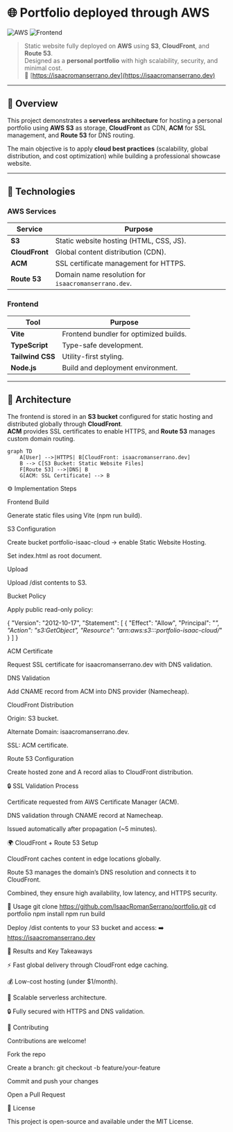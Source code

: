 # 🌐 Portfolio deployed through AWS
![AWS](https://img.shields.io/badge/AWS-CloudFront%20%7C%20S3%20%7C%20ACM%20%7C%20Route%2053-orange?logo=amazonaws)
![Frontend](https://img.shields.io/badge/Frontend-Vite%20%7C%20TypeScript%20%7C%20Tailwind-blue?logo=vite)

> Static website fully deployed on **AWS** using **S3**, **CloudFront**, and **Route 53**.  
> Designed as a **personal portfolio** with high scalability, security, and minimal cost.  
> 🔗 [https://isaacromanserrano.dev](https://isaacromanserrano.dev)

---

## 📘 Overview
This project demonstrates a **serverless architecture** for hosting a personal portfolio using **AWS S3** as storage, **CloudFront** as CDN, **ACM** for SSL management, and **Route 53** for DNS routing.

The main objective is to apply **cloud best practices** (scalability, global distribution, and cost optimization) while building a professional showcase website.

---

## 🧰 Technologies

### **AWS Services**
| Service | Purpose |
|----------|----------|
| **S3** | Static website hosting (HTML, CSS, JS). |
| **CloudFront** | Global content distribution (CDN). |
| **ACM** | SSL certificate management for HTTPS. |
| **Route 53** | Domain name resolution for `isaacromanserrano.dev`. |

### **Frontend**
| Tool | Purpose |
|------|----------|
| **Vite** | Frontend bundler for optimized builds. |
| **TypeScript** | Type-safe development. |
| **Tailwind CSS** | Utility-first styling. |
| **Node.js** | Build and deployment environment. |

---

## 🧱 Architecture

The frontend is stored in an **S3 bucket** configured for static hosting and distributed globally through **CloudFront**.  
**ACM** provides SSL certificates to enable HTTPS, and **Route 53** manages custom domain routing.

```mermaid
graph TD
    A[User] -->|HTTPS| B[CloudFront: isaacromanserrano.dev]
    B --> C[S3 Bucket: Static Website Files]
    F[Route 53] -->|DNS| B
    G[ACM: SSL Certificate] --> B
```
⚙️ Implementation Steps

Frontend Build

Generate static files using Vite (npm run build).

S3 Configuration

Create bucket portfolio-isaac-cloud → enable Static Website Hosting.

Set index.html as root document.

Upload

Upload /dist contents to S3.

Bucket Policy

Apply public read-only policy:

{
    "Version": "2012-10-17",
    "Statement": [
        {
            "Effect": "Allow",
            "Principal": "*",
            "Action": "s3:GetObject",
            "Resource": "arn:aws:s3:::portfolio-isaac-cloud/*"
        }
    ]
}


ACM Certificate

Request SSL certificate for isaacromanserrano.dev with DNS validation.

DNS Validation

Add CNAME record from ACM into DNS provider (Namecheap).

CloudFront Distribution

Origin: S3 bucket.

Alternate Domain: isaacromanserrano.dev.

SSL: ACM certificate.

Route 53 Configuration

Create hosted zone and A record alias to CloudFront distribution.

🔒 SSL Validation Process

Certificate requested from AWS Certificate Manager (ACM).

DNS validation through CNAME record at Namecheap.

Issued automatically after propagation (~5 minutes).

🌍 CloudFront + Route 53 Setup

CloudFront caches content in edge locations globally.

Route 53 manages the domain’s DNS resolution and connects it to CloudFront.

Combined, they ensure high availability, low latency, and HTTPS security.

🚀 Usage
git clone https://github.com/IsaacRomanSerrano/portfolio.git
cd portfolio
npm install
npm run build


Deploy /dist contents to your S3 bucket and access:
➡️ https://isaacromanserrano.dev

🧾 Results and Key Takeaways

⚡ Fast global delivery through CloudFront edge caching.

💰 Low-cost hosting (under $1/month).

🧩 Scalable serverless architecture.

🔒 Fully secured with HTTPS and DNS validation.

🤝 Contributing

Contributions are welcome!

Fork the repo

Create a branch: git checkout -b feature/your-feature

Commit and push your changes

Open a Pull Request

📜 License

This project is open-source and available under the MIT License.
